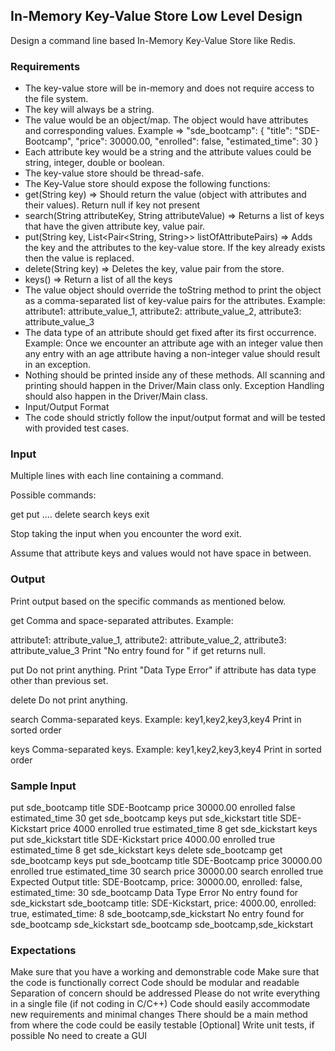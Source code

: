 ## In-Memory Key-Value Store Low Level Design
Design a command line based In-Memory Key-Value Store like Redis.

### Requirements
- The key-value store will be in-memory and does not require access to the file system.
- The key will always be a string.
- The value would be an object/map. The object would have attributes and corresponding values.
  Example => "sde_bootcamp": { "title": "SDE-Bootcamp", "price": 30000.00, "enrolled": false, "estimated_time": 30 }
- Each attribute key would be a string and the attribute values could be string, integer, double or boolean.
- The key-value store should be thread-safe.
- The Key-Value store should expose the following functions:
- get(String key) => Should return the value (object with attributes and their values). Return null if key not present
- search(String attributeKey, String attributeValue) => Returns a list of keys that have the given attribute key, value pair.
- put(String key, List<Pair<String, String>> listOfAttributePairs) => Adds the key and the attributes to the key-value store. If the key already exists then the value is replaced.
- delete(String key) => Deletes the key, value pair from the store.
- keys() => Return a list of all the keys
- The value object should override the toString method to print the object as a comma-separated list of key-value pairs for the attributes.
  Example: attribute1: attribute_value_1, attribute2: attribute_value_2, attribute3: attribute_value_3
- The data type of an attribute should get fixed after its first occurrence. Example: Once we encounter an attribute age with an integer value then any entry with an age attribute having a non-integer value should result in an exception.
- Nothing should be printed inside any of these methods. All scanning and printing should happen in the Driver/Main class only. Exception Handling should also happen in the Driver/Main class.
- Input/Output Format
- The code should strictly follow the input/output format and will be tested with provided test cases.

### Input
Multiple lines with each line containing a command.

Possible commands:

get <key>
put <key> <attributeKey1> <attributeValue1> <attributeKey2> <attributeValue2>....
delete <key>
search <attributeKey> <attributeValue>
keys
exit

Stop taking the input when you encounter the word exit.

Assume that attribute keys and values would not have space in between.

### Output
Print output based on the specific commands as mentioned below.

get
Comma and space-separated attributes. Example:

attribute1: attribute_value_1, attribute2: attribute_value_2, attribute3: attribute_value_3
Print "No entry found for <key>" if get returns null.

put
Do not print anything. Print "Data Type Error" if attribute has data type other than previous set.

delete
Do not print anything.

search
Comma-separated keys. Example: key1,key2,key3,key4
Print in sorted order

keys
Comma-separated keys. Example: key1,key2,key3,key4
Print in sorted order


### Sample Input
put sde_bootcamp title SDE-Bootcamp price 30000.00 enrolled false estimated_time 30
get sde_bootcamp
keys
put sde_kickstart title SDE-Kickstart price 4000 enrolled true estimated_time 8
get sde_kickstart
keys
put sde_kickstart title SDE-Kickstart price 4000.00 enrolled true estimated_time 8
get sde_kickstart
keys
delete sde_bootcamp
get sde_bootcamp
keys
put sde_bootcamp title SDE-Bootcamp price 30000.00 enrolled true estimated_time 30
search price 30000.00
search enrolled true
Expected Output
title: SDE-Bootcamp, price: 30000.00, enrolled: false, estimated_time: 30
sde_bootcamp
Data Type Error
No entry found for sde_kickstart
sde_bootcamp
title: SDE-Kickstart, price: 4000.00, enrolled: true, estimated_time: 8
sde_bootcamp,sde_kickstart
No entry found for sde_bootcamp
sde_kickstart
sde_bootcamp
sde_bootcamp,sde_kickstart

### Expectations
Make sure that you have a working and demonstrable code
Make sure that the code is functionally correct
Code should be modular and readable
Separation of concern should be addressed
Please do not write everything in a single file (if not coding in C/C++)
Code should easily accommodate new requirements and minimal changes
There should be a main method from where the code could be easily testable
[Optional] Write unit tests, if possible
No need to create a GUI